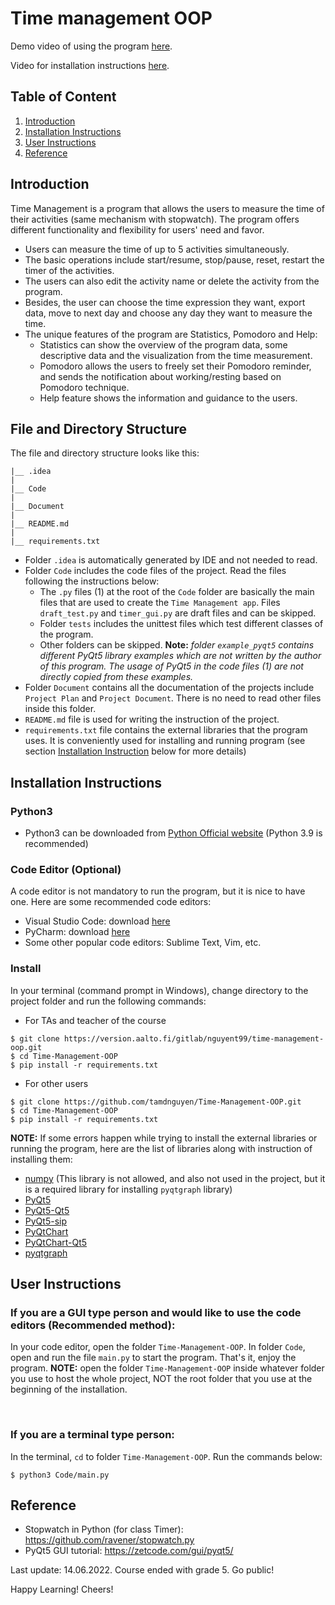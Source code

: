 # Time management OOP

Demo video of using the program [here](https://drive.google.com/file/d/1QVH-oTRmjlxNso6arwjS1qDMs0lU3OQf/view?usp=sharing).

Video for installation instructions [here](https://drive.google.com/file/d/1fO7vrSXogasl0xaH150uoZU_gDmbMlfI/view?usp=sharing).

## Table of Content

1. [Introduction](#introduction)
2. [Installation Instructions](#installation-instructions)
3. [User Instructions](#user-instructions)
4. [Reference](#reference)

## Introduction <a id="introduction"></a>

Time Management is a program that allows the users to measure the time of their activities (same mechanism with stopwatch). The program offers different functionality and flexibility for users' need and favor. 

- Users can measure the time of up to 5 activities simultaneously. 
- The basic operations include start/resume, stop/pause, reset, restart the timer of the activities. 
- The users can also edit the activity name or delete the activity from the program. 
- Besides, the user can choose the time expression they want, export data, move to next day and choose any day they want to measure the time.
- The unique features of the program are Statistics, Pomodoro and Help:
  - Statistics can show the overview of the program data, some descriptive data and the visualization from the time measurement. 
  - Pomodoro allows the users to freely set their Pomodoro reminder, and sends the notification about working/resting based on Pomodoro technique. 
  - Help feature shows the information and guidance to the users.

## File and Directory Structure

The file and directory structure looks like this:

```
|__ .idea
|
|__ Code
|
|__ Document
|
|__ README.md
|
|__ requirements.txt
```

- Folder `.idea` is automatically generated by IDE and not needed to read. 
- Folder `Code` includes the code files of the project. Read the files following the instructions below:
  - The `.py` files (1) at the root of the `Code` folder are basically the main files that are used to create the `Time Management app`. Files `draft_test.py` and `timer_gui.py` are draft files and can be skipped.
  - Folder `tests` includes the unittest files which test different classes of the program.
  - Other folders can be skipped. **Note:** *folder `example_pyqt5` contains different PyQt5 library examples which are not written by the author of this program. The usage of PyQt5 in the code files (1) are not directly copied from these examples.*
- Folder `Document` contains all the documentation of the projects include `Project Plan` and `Project Document`. There is no need to read other files inside this folder.
- `README.md` file is used for writing the instruction of the project.
- `requirements.txt` file contains the external libraries that the program uses. It is conveniently used for installing and running program (see section [Installation Instruction](#installation-instructions) below for more details)

## Installation Instructions <a id="installation-instructions"></a>

### Python3

 - Python3 can be downloaded from [Python Official website](https://www.python.org/downloads/) (Python 3.9 is recommended)

### Code Editor (Optional)

A code editor is not mandatory to run the program, but it is nice to have one. Here are some recommended code editors:
- Visual Studio Code: download [here](https://code.visualstudio.com/download)
- PyCharm: download [here](https://www.jetbrains.com/pycharm/download/#section=windows)
- Some other popular code editors: Sublime Text, Vim, etc.

### Install

In your terminal (command prompt in Windows), change directory to the project folder and run the following commands:

- For TAs and teacher of the course

```
$ git clone https://version.aalto.fi/gitlab/nguyent99/time-management-oop.git
$ cd Time-Management-OOP
$ pip install -r requirements.txt
```
- For other users

```
$ git clone https://github.com/tamdnguyen/Time-Management-OOP.git
$ cd Time-Management-OOP
$ pip install -r requirements.txt
```

**NOTE:** If some errors happen while trying to install the external libraries or running the program, here are the list of libraries along with instruction of installing them:
- [numpy](https://numpy.org/install/) (This library is not allowed, and also not used in the project, but it is a required library for installing `pyqtgraph` library)
- [PyQt5](https://pypi.org/project/PyQt5/)
- [PyQt5-Qt5](https://pypi.org/project/PyQt5-Qt5/)
- [PyQt5-sip](https://pypi.org/project/PyQt5-sip/)
- [PyQtChart](https://pypi.org/project/PyQtChart/)
- [PyQtChart-Qt5](https://pypi.org/project/PyQtChart-Qt5/)
- [pyqtgraph](https://pypi.org/project/pyqtgraph/)

## User Instructions <a id="user-instructions"></a>

### If you are a GUI type person and would like to use the code editors (Recommended method):

In your code editor, open the folder `Time-Management-OOP`. In folder `Code`, open and run the file `main.py` to start the program. That's it, enjoy the program. **NOTE:** open the folder `Time-Management-OOP` inside whatever folder you use to host the whole project, NOT the root folder that you use at the beginning of the installation.

<br>

### If you are a terminal type person:

In the terminal, `cd` to folder `Time-Management-OOP`. Run the commands below:

```
$ python3 Code/main.py
```


## Reference <a id="reference"></a>

- Stopwatch in Python (for class Timer): https://github.com/ravener/stopwatch.py
- PyQt5 GUI tutorial: https://zetcode.com/gui/pyqt5/


Last update: 14.06.2022. Course ended with grade 5. Go public!

Happy Learning! Cheers!
